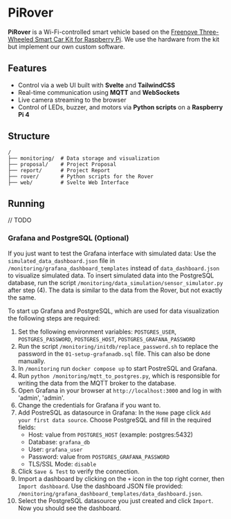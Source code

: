 # PiRover

**PiRover** is a Wi-Fi-controlled smart vehicle based on the [Freenove Three-Wheeled Smart Car Kit for Raspberry Pi](https://www.freenove.com/). We use the hardware from the kit but implement our own custom software.

## Features

- Control via a web UI built with **Svelte** and **TailwindCSS**
- Real-time communication using **MQTT** and **WebSockets**
- Live camera streaming to the browser
- Control of LEDs, buzzer, and motors via **Python scripts** on a **Raspberry Pi 4**

## Structure

```text
/
├── monitoring/  # Data storage and visualization
├── proposal/    # Project Proposal
├── report/      # Project Report
├── rover/       # Python scripts for the Rover
├── web/         # Svelte Web Interface
```

## Running

// TODO

### Grafana and PostgreSQL (Optional)
If you just want to test the Grafana interface with simulated data:
Use the `simulated_data_dashboard.json` file in `/monitoring/grafana_dashboard_templates` instead of `data_dashboard.json` to visualize simulated data.
To insert simulated data into the PostgreSQL database, run the script `/monitoring/data_simulation/sensor_simulator.py` after step (4).
The data is similar to the data from the Rover, but not exactly the same.


To start up Grafana and PostgreSQL, which are used for data visualization the following steps are required:

1. Set the following environment variables: `POSTGRES_USER`, `POSTGRES_PASSWORD`, `POSTGRES_HOST`, `POSTGRES_GRAFANA_PASSWORD`
2. Run the script `/monitoring/initdb/replace_password.sh` to replace the password in the `01-setup-grafanadb.sql` file. This can also be done manually.
3. In `/monitoring` run `docker compose up` to start PostreSQL and Grafana.
4. Run `python /monitoring/mqtt_to_postgres.py`, which is responsible for writing the data from the MQTT broker to the database.
5. Open Grafana in your browser at `http://localhost:3000` and log in with 'admin', 'admin'.
6. Change the credentials for Grafana if you want to.
7. Add PostreSQL as datasource in Grafana: In the `Home` page click `Add your first data source`. Choose PostgreSQL and fill in the required fields:
   - Host: value from `POSTGRES_HOST` (example: postgres:5432)
   - Database: `grafana_db`
   - User: `grafana_user`
   - Password: value from `POSTGRES_GRAFANA_PASSWORD`
   - TLS/SSL Mode: `disable`
8. Click `Save & Test` to verify the connection.
9. Import a dashboard by clicking on the `+` icon in the top right corner, then `Import dashboard`. Use the dashboard JSON file provided: `/monitoring/grafana_dashboard_templates/data_dashboard.json`.
10. Select the PostgreSQL datasource you just created and click `Import`. Now you should see the dashboard.

